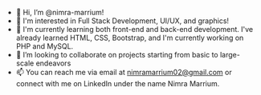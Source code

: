- 👋 Hi, I’m @nimra-marrium!
- 👀 I'm interested in Full Stack Development, UI/UX, and graphics!
- 🌱 I'm currently learning both front-end and back-end development. I've already learned HTML, CSS, Bootstrap, and I'm currently working on PHP and MySQL.
- 💞️ I’m looking to collaborate on projects starting from basic to large-scale endeavors
- 📫 You can reach me via email at nimramarrium02@gmail.com or connect with me on LinkedIn under the name Nimra Marrium.
